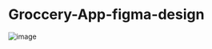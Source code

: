 # Groccery-App-figma-design
![image](https://github.com/user-attachments/assets/11dddb01-3f6d-48e1-9f00-14d27354a0c6)
